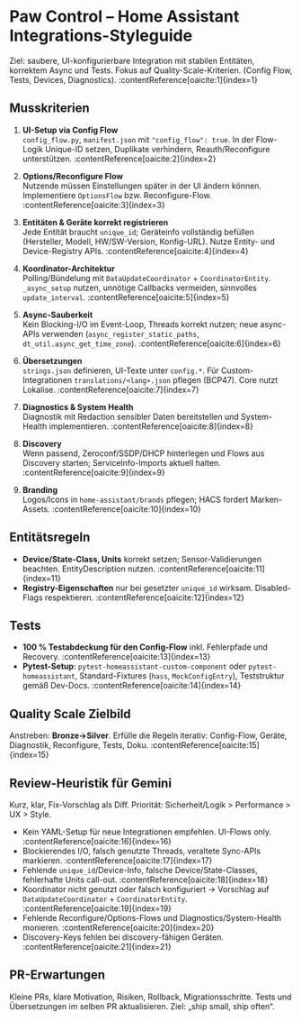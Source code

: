 <!-- .gemini/styleguide.md -->
# Paw Control – Home Assistant Integrations-Styleguide

Ziel: saubere, UI-konfigurierbare Integration mit stabilen Entitäten, korrektem Async und Tests. Fokus auf Quality-Scale-Kriterien. (Config Flow, Tests, Devices, Diagnostics). :contentReference[oaicite:1]{index=1}

## Musskriterien

1) **UI-Setup via Config Flow**  
`config_flow.py`, `manifest.json` mit `"config_flow": true`. In der Flow-Logik Unique-ID setzen, Duplikate verhindern, Reauth/Reconfigure unterstützen. :contentReference[oaicite:2]{index=2}

2) **Options/Reconfigure Flow**  
Nutzende müssen Einstellungen später in der UI ändern können. Implementiere `OptionsFlow` bzw. Reconfigure-Flow. :contentReference[oaicite:3]{index=3}

3) **Entitäten & Geräte korrekt registrieren**  
Jede Entität braucht `unique_id`; Geräteinfo vollständig befüllen (Hersteller, Modell, HW/SW-Version, Konfig-URL). Nutze Entity- und Device-Registry APIs. :contentReference[oaicite:4]{index=4}

4) **Koordinator-Architektur**  
Polling/Bündelung mit `DataUpdateCoordinator` + `CoordinatorEntity`. `_async_setup` nutzen, unnötige Callbacks vermeiden, sinnvolles `update_interval`. :contentReference[oaicite:5]{index=5}

5) **Async-Sauberkeit**  
Kein Blocking-I/O im Event-Loop, Threads korrekt nutzen; neue async-APIs verwenden (`async_register_static_paths`, `dt_util.async_get_time_zone`). :contentReference[oaicite:6]{index=6}

6) **Übersetzungen**  
`strings.json` definieren, UI-Texte unter `config.*`. Für Custom-Integrationen `translations/<lang>.json` pflegen (BCP47). Core nutzt Lokalise. :contentReference[oaicite:7]{index=7}

7) **Diagnostics & System Health**  
Diagnostik mit Redaction sensibler Daten bereitstellen und System-Health implementieren. :contentReference[oaicite:8]{index=8}

8) **Discovery**  
Wenn passend, Zeroconf/SSDP/DHCP hinterlegen und Flows aus Discovery starten; ServiceInfo-Imports aktuell halten. :contentReference[oaicite:9]{index=9}

9) **Branding**  
Logos/Icons in `home-assistant/brands` pflegen; HACS fordert Marken-Assets. :contentReference[oaicite:10]{index=10}

## Entitätsregeln

- **Device/State-Class, Units** korrekt setzen; Sensor-Validierungen beachten. EntityDescription nutzen. :contentReference[oaicite:11]{index=11}  
- **Registry-Eigenschaften** nur bei gesetzter `unique_id` wirksam. Disabled-Flags respektieren. :contentReference[oaicite:12]{index=12}

## Tests

- **100 % Testabdeckung für den Config-Flow** inkl. Fehlerpfade und Recovery. :contentReference[oaicite:13]{index=13}  
- **Pytest-Setup**: `pytest-homeassistant-custom-component` oder `pytest-homeassistant`, Standard-Fixtures (`hass`, `MockConfigEntry`), Teststruktur gemäß Dev-Docs. :contentReference[oaicite:14]{index=14}

## Quality Scale Zielbild

Anstreben: **Bronze→Silver**. Erfülle die Regeln iterativ: Config-Flow, Geräte, Diagnostik, Reconfigure, Tests, Doku. :contentReference[oaicite:15]{index=15}

## Review-Heuristik für Gemini

Kurz, klar, Fix-Vorschlag als Diff. Priorität: Sicherheit/Logik > Performance > UX > Style.

- Kein YAML-Setup für neue Integrationen empfehlen. UI-Flows only. :contentReference[oaicite:16]{index=16}
- Blockierendes I/O, falsch genutzte Threads, veraltete Sync-APIs markieren. :contentReference[oaicite:17]{index=17}
- Fehlende `unique_id`/Device-Info, falsche Device/State-Classes, fehlerhafte Units call-out. :contentReference[oaicite:18]{index=18}
- Koordinator nicht genutzt oder falsch konfiguriert → Vorschlag auf `DataUpdateCoordinator` + `CoordinatorEntity`. :contentReference[oaicite:19]{index=19}
- Fehlende Reconfigure/Options-Flows und Diagnostics/System-Health monieren. :contentReference[oaicite:20]{index=20}
- Discovery-Keys fehlen bei discovery-fähigen Geräten. :contentReference[oaicite:21]{index=21}

## PR-Erwartungen

Kleine PRs, klare Motivation, Risiken, Rollback, Migrationsschritte. Tests und Übersetzungen im selben PR aktualisieren. Ziel: „ship small, ship often“.  

